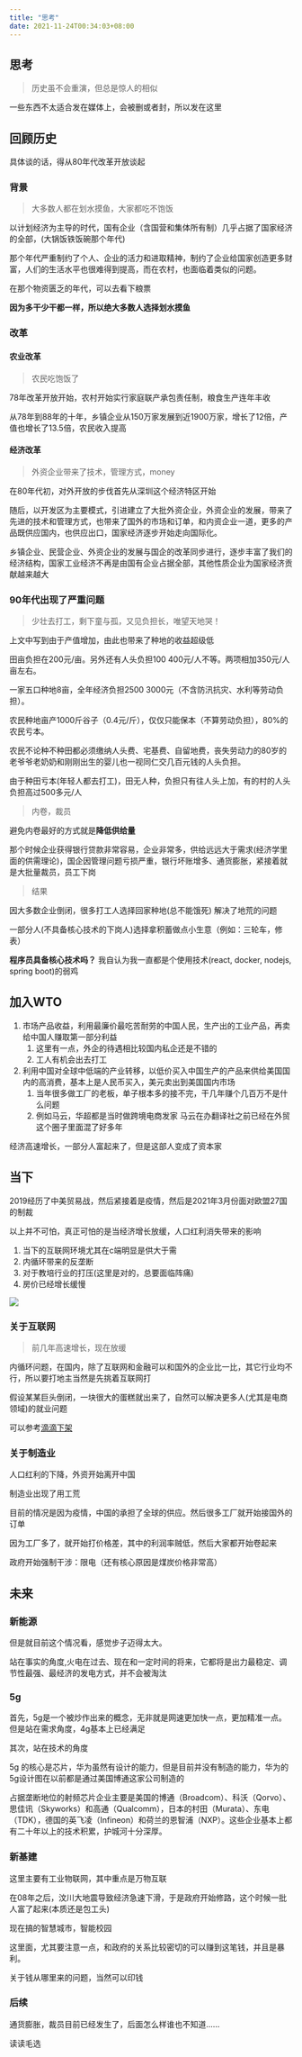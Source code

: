 ```yaml
---
title: "思考"
date: 2021-11-24T00:34:03+08:00
---
```


## 思考

> 历史虽不会重演，但总是惊人的相似

一些东西不太适合发在媒体上，会被删或者封，所以发在这里
## 回顾历史

具体谈的话，得从80年代改革开放谈起

### 背景

> 大多数人都在划水摸鱼，大家都吃不饱饭

以计划经济为主导的时代，国有企业（含国营和集体所有制）几乎占据了国家经济的全部，(大锅饭铁饭碗那个年代)

那个年代严重制约了个人、企业的活力和进取精神，制约了企业给国家创造更多财富，人们的生活水平也很难得到提高，而在农村，也面临着类似的问题。

在那个物资匮乏的年代，可以去看下粮票

**因为多干少干都一样，所以绝大多数人选择划水摸鱼**
### 改革

#### 农业改革

> 农民吃饱饭了

78年改革开放开始，农村开始实行家庭联产承包责任制，粮食生产连年丰收

从78年到88年的十年，乡镇企业从150万家发展到近1900万家，增长了12倍，产值也增长了13.5倍，农民收入提高

#### 经济改革

> 外资企业带来了技术，管理方式，money

在80年代初，对外开放的步伐首先从深圳这个经济特区开始

随后，以开发区为主要模式，引进建立了大批外资企业，外资企业的发展，带来了先进的技术和管理方式，也带来了国外的市场和订单，和内资企业一道，更多的产品既供应国内，也供应出口，国家经济逐步开始走向国际化。

乡镇企业、民营企业、外资企业的发展与国企的改革同步进行，逐步丰富了我们的经济结构，国家工业经济不再是由国有企业占据全部，其他性质企业为国家经济贡献越来越大

### 90年代出现了严重问题

> 少壮去打工，剩下童与孤，又见负担长，唯望天地哭！

上文中写到由于产值增加，由此也带来了种地的收益超级低

田亩负担在200元/亩。另外还有人头负担100 400元/人不等。两项相加350元/人亩左右。

一家五口种地8亩，全年经济负担2500 3000元（不含防汛抗灾、水利等劳动负担）。

农民种地亩产1000斤谷子（0.4元/斤），仅仅只能保本（不算劳动负担），80%的农民亏本。

农民不论种不种田都必须缴纳人头费、宅基费、自留地费，丧失劳动力的80岁的老爷爷老奶奶和刚刚出生的婴儿也一视同仁交几百元钱的人头负担。

由于种田亏本(年轻人都去打工)，田无人种，负担只有往人头上加，有的村的人头负担高过500多元/人

> 内卷，裁员

避免内卷最好的方式就是**降低供给量**

那个时候企业获得银行贷款非常容易，企业非常多，供给远远大于需求(经济学里面的供需理论)，国企因管理问题亏损严重，银行坏账增多、通货膨胀，紧接着就是大批量裁员，员工下岗

> 结果

因大多数企业倒闭，很多打工人选择回家种地(总不能饿死) 解决了地荒的问题

一部分人(不具备核心技术的下岗人)选择拿积蓄做点小生意（例如：三轮车，修表）

**程序员具备核心技术吗？** 我自认为我一直都是个使用技术(react, docker, nodejs, spring boot)的弱鸡

## 加入WTO

1. 市场产品收益，利用最廉价最吃苦耐劳的中国人民，生产出的工业产品，再卖给中国人赚取第一部分利益
   1. 这里有一点，外企的待遇相比较国内私企还是不错的
   2. 工人有机会出去打工
2. 利用中国对全球中低端的产业转移，以低价买入中国生产的产品来供给美国国内的高消费，基本上是人民币买入，美元卖出到美国国内市场
   1. 当年很多做工厂的老板，单子根本多的接不完，干几年赚个几百万不是什么问题
   2. 例如马云，华超都是当时做跨境电商发家 马云在办翻译社之前已经在外贸这个圈子里面混了好多年

经济高速增长，一部分人富起来了，但是这部人变成了资本家

## 当下

2019经历了中美贸易战，然后紧接着是疫情，然后是2021年3月份面对欧盟27国的制裁

以上并不可怕，真正可怕的是当经济增长放缓，人口红利消失带来的影响

1. 当下的互联网环境尤其在c端明显是供大于需
2. 内循环带来的反垄断
3. 对于教培行业的打压(这里是对的，总要面临阵痛)
4. 房价已经增长缓慢

![](2021-11-24-03-22-55.png)

### 关于互联网

> 前几年高速增长，现在放缓

内循环问题，在国内，除了互联网和金融可以和国外的企业比一比，其它行业均不行，所以要打地主当然是先挑着互联网打

假设某某巨头倒闭，一块很大的蛋糕就出来了，自然可以解决更多人(尤其是电商领域)的就业问题

可以参考[滴滴下架](https://new.qq.com/omn/20210712/20210712A0APP900.html)

### 关于制造业

人口红利的下降，外资开始离开中国

制造业出现了用工荒

目前的情况是因为疫情，中国的承担了全球的供应。然后很多工厂就开始接国外的订单

因为工厂多了，就开始打价格差，其中的利润率贼低，然后大家都开始卷起来

政府开始强制干涉：限电（还有核心原因是煤炭价格非常高）

## 未来
### 新能源

但是就目前这个情况看，感觉步子迈得太大。

站在事实的角度,火电在过去、现在和一定时间的将来，它都将是出力最稳定、调节性最强、最经济的发电方式，并不会被淘汰

### 5g

首先，5g是一个被炒作出来的概念，无非就是网速更加快一点，更加精准一点。但是站在需求角度，4g基本上已经满足

其次，站在技术的角度

5g 的核心是芯片，华为虽然有设计的能力，但是目前并没有制造的能力，华为的5g设计图在以前都是通过美国博通这家公司制造的

占据垄断地位的射频芯片企业主要是美国的博通（Broadcom）、科沃（Qorvo）、思佳讯（Skyworks）和高通（Qualcomm），日本的村田（Murata）、东电（TDK），德国的英飞凌（Infineon）和荷兰的恩智浦（NXP）。这些企业基本上都有二十年以上的技术积累，护城河十分深厚。

### 新基建

这里主要有工业物联网，其中重点是万物互联

在08年之后，汶川大地震导致经济急速下滑，于是政府开始修路，这个时候一批人富了起来(本质还是包工头)

现在搞的智慧城市，智能校园

这里面，尤其要注意一点，和政府的关系比较密切的可以赚到这笔钱，并且是暴利。

关于钱从哪里来的问题，当然可以印钱

### 后续

通货膨胀，裁员目前已经发生了，后面怎么样谁也不知道......

读读毛选